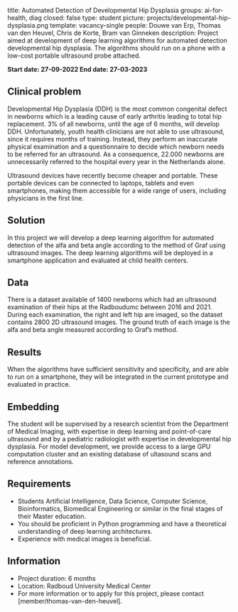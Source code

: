 title: Automated Detection of Developmental Hip Dysplasia
groups: ai-for-health, diag
closed: false
type: student
picture: projects/developmental-hip-dysplasia.png
template: vacancy-single
people: Douwe van Erp, Thomas van den Heuvel, Chris de Korte, Bram van Ginneken
description: Project aimed at development of deep learning algorithms for automated detection developmental hip dysplasia. The algorithms should run on a phone with a  low-cost portable ultrasound probe attached.

**Start date: 27-09-2022
End date: 27-03-2023**

## Clinical problem
Developmental Hip Dysplasia (DDH) is the most common congenital defect in newborns which is a leading cause of early arthritis leading to total hip replacement. 3% of all newborns, until the age of 6 months, will develop DDH. Unfortunately, youth health clinicians are not able to use ultrasound, since it requires months of training. Instead, they perform an inaccurate physical examination and a questionnaire to decide which newborn needs to be referred for an ultrasound. As a consequence, 22.000 newborns are unnecessarily referred to the hospital every year in the Netherlands alone. 

Ultrasound devices have recently become cheaper and portable. These portable devices can be connected to laptops, tablets and even smartphones, making them accessible for a wide range of users, including physicians in the first line. 

## Solution 
In this project we will develop a deep learning algorithm for automated detection of the alfa and beta angle according to the method of Graf using ultrasound images. The deep learning algorithms will be deployed in a smartphone application and evaluated at child health centers.

## Data 
There is a dataset available of 1400 newborns which had an ultrasound examination of their hips at the Radboudumc between 2016 and 2021. During each examination, the right and left hip are imaged, so the dataset contains 2800 2D ultrasound images. The ground truth of each image is the alfa and beta angle measured according to Graf’s method.

## Results
When the algorithms have sufficient sensitivity and specificity, and are able to run on a smartphone, they will be integrated in the current prototype and evaluated in practice.

## Embedding 
The student will be supervised by a research scientist from the Department of Medical Imaging, with expertise in deep learning and point-of-care ultrasound and by a pediatric radiologist with expertise in developmental hip dysplasia. For model development, we provide access to a large GPU computation cluster and an existing database of ultasound scans and reference annotations.

## Requirements 
- Students Artificial Intelligence, Data Science, Computer Science, Bioinformatics, Biomedical Engineering or similar in the final stages of their Master education. 
- You should be proficient in Python programming and have a theoretical understanding of deep learning architectures.
- Experience with medical images is beneficial.

## Information 
- Project duration: 6 months 
- Location: Radboud University Medical Center 
- For more information or to apply for this project, please contact [member/thomas-van-den-heuvel].
